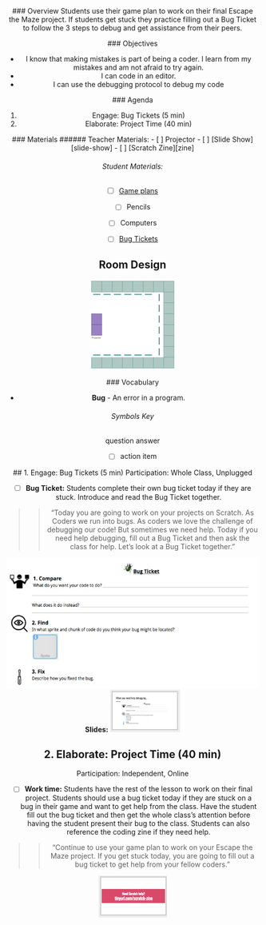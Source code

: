 <header class='header' title='Bug Tickets' subtitle='Lesson 25'/>

<notable>
<iconp src='/icons/activity.png'>### Overview</iconp>
Students use their game plan to work on their final Escape the Maze project. If students get stuck they practice filling out a Bug Ticket to follow the 3 steps to debug and get assistance from their peers.

<iconp src='/icons/objectives.png'>### Objectives</iconp>
- I know that making mistakes is part of being a coder. I learn from my mistakes and am not afraid to try again.
- I can code in an editor.
- I can use the debugging protocol to debug my code

<iconp src='/icons/agenda.png'>### Agenda</iconp>
1. Engage: Bug Tickets (5 min)
1. Elaborate: Project Time (40 min)

<note>
<iconp src='/icons/materials.png'>### Materials</iconp>
###### Teacher Materials:
- [ ] Projector
- [ ] [Slide Show][slide-show]
- [ ] [Scratch Zine][zine]

###### Student Materials:
- [ ] [Game plans][plan]
- [ ] Pencils
- [ ] Computers
- [ ] [Bug Tickets][bug]


</note>

## Room Design
![room](/images/layout-online.png)

<note>

<iconp src='/icons/vocab.png'>### Vocabulary</iconp>
- **Bug** - An error in a program.

###### Symbols Key
<iconp ml='1.65em' type='question'>question</iconp>
<iconp ml='1.65em' type='answer'>answer</iconp>
- [ ] action item
</note>

<pagebreak/>
## 1. Engage: Bug Tickets (5 min)
Participation: Whole Class, Unplugged

- [ ] **Bug Ticket:** Students complete their own bug ticket today if they are stuck. Introduce and read the Bug Ticket together.

> > “Today you are going to work on your projects on Scratch. As Coders we run into bugs. As coders we love the challenge of debugging our code! But sometimes we need help. Today if you need help debugging, fill out a Bug Ticket and then ask the class for help. Let’s look at a Bug Ticket together.”

![bug-ticket](./images/bug-ticket2.jpeg)
<note>**Slides:** ![slide-bug](./images/slides-bug.jpeg)</note>

<pagebreak/>

## 2. Elaborate: Project Time (40 min)
Participation: Independent, Online

- [ ] **Work time:** Students have the rest of the lesson to work on their final project. Students should use a bug ticket today if they are stuck on a bug in their game and want to get help from the class. Have the student fill out the bug ticket and then get the whole class’s attention before having the student present their bug to the class. Students can also reference the coding zine if they need help.

> > “Continue to use your game plan to work on your Escape the Maze project. If you get stuck today, you are going to fill out a bug ticket to get help from your fellow coders.”

<note>![Zine](./images/zine.png)</note>
</notable>

[slide-show]: https://docs.google.com/presentation/d/1XD_MyZ350fmlR0n61mbOm8lVVDXjy-ymguw_Afn8lbc/edit?usp=sharing
[bug]: https://docs.google.com/document/d/1nsZKA0Pq9K1XtSI7n0oyUqLmY5HV9E9t4LU_wkDZJYA/edit?usp=sharing
[plan]: https://drive.google.com/file/d/0B2wBzr9vcXjPN3hPQmItMndvQ1k/view
[zine]: https://tinyurl.com/scratch-zine
